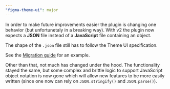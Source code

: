```yaml
---
"figma-theme-ui": major
---
```


In order to make future improvements easier the plugin is changing one behavior (but unfortunetaly in a breaking way). With v2 the plugin now expects a **JSON** file instead of a **JavaScript** file containing an object.

The shape of the `.json` file still has to follow the Theme UI specification.

See the [Migration guide](https://github.com/LekoArts/figma-theme-ui/blob/main/MIGRATING.md) for an example.

Other than that, not much has changed under the hood. The functionality stayed the same, but some complex and brittle logic to support JavaScript object notation is now gone which will allow new features to be more easily written (since one now can rely on `JSON.stringify()` and `JSON.parse()`).

